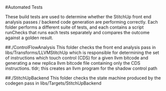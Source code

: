 #Automated Tests

These build tests are used to determine whether the StitchUp front end analysis passes / backend code generation
are performing correctly. Each folder performs a different suite of tests, and each contains a script runChecks
that runs each tests separately and compares the outcome against a golden result.

##./ControlFlowAnalysis
This folder checks the front end analysis pass in libs/Transforms/LLVMStitchUp which is responsible
for determining the set of instructions which touch control (CDS) for a given llvm bitcode and 
generating a new replica llvm bitcode file containing only the CDS instructions.
tldr; this creates an llvm program for the shadow control path

##./StitchUpBackend
This folder checks the state machine produced by the codegen pass in libs/Targets/StitchUpBackend 

